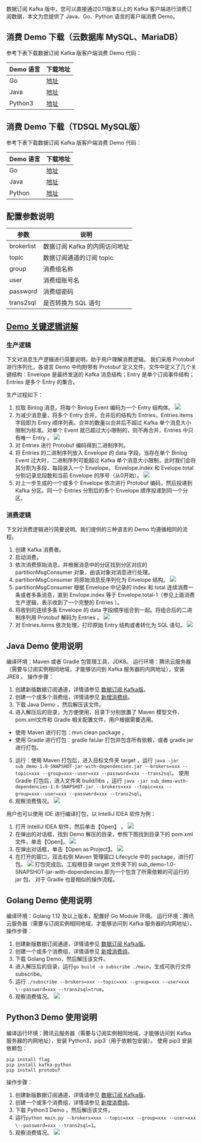 数据订阅 Kafka 版中，您可以直接通过0.11版本以上的 Kafka 客户端进行消费订阅数据，本文为您提供了 Java、Go、Python 语言的客户端消费 Demo。

## 消费 Demo 下载（云数据库 MySQL、MariaDB）
参考下表下载数据订阅 Kafka 版客户端消费 Demo 代码：

| Demo 语言 | 下载地址                                             |
| ------------- | ------------------------------------------------------------ |
| Go            | [地址](https://subscribesdk-1254408587.cos.ap-beijing.myqcloud.com/subscribe_kafka_go_demo_1.1.1.zip) |
| Java          | [地址](https://subscribesdk-1254408587.cos.ap-beijing.myqcloud.com/subscribe_kafka_java_demo_1.1.1.zip) |
| Python3       | [地址](https://subscribesdk-1254408587.cos.ap-beijing.myqcloud.com/subscribe_kafka_python_demo_1.1.1.zip) |

## 消费 Demo 下载（TDSQL MySQL版）
参考下表下载数据订阅 Kafka 版客户端消费 Demo 代码：

| Demo 语言 | 下载地址                                             |
| ------------- | ------------------------------------------------------------ |
| Go            | [地址](https://subscribesdk-1254408587.cos.ap-beijing.myqcloud.com/tdsql_subscribe_kafka_go_demo_1.0.0.zip) |
| Java          | [地址](https://subscribesdk-1254408587.cos.ap-beijing.myqcloud.com/tdsql_subscribe_kafka_java_demo_1.0.0.zip) |
| Python       | [地址](https://subscribesdk-1254408587.cos.ap-beijing.myqcloud.com/tdsql_subscribe_kafka_python_demo_1.0.0.zip) |

## 配置参数说明
| 参数       | 说明                        |
| ---------- | --------------------------- |
| brokerlist | 数据订阅 Kafka 的内网访问地址 |
| topic      | 数据订阅通道的订阅 topic     |
| group      | 消费组名称                  |
| user        | 消费组账号名                |
| password   | 消费组密码                  |
| trans2sql  | 是否转换为 SQL 语句    | 


## [Demo 关键逻辑讲解](id:dgxljjj)
### 生产逻辑
下文对消息生产逻辑进行简要说明，助于用户理解消费逻辑。
我们采用 Protobuf 进行序列化，各语言 Demo 中均附带有 Protobuf 定义文件。文件中定义了几个关键结构：Envelope 是最终发送的 Kafka 消息结构；Entry 是单个订阅事件结构；Entries 是多个 Entry 的集合。

生产过程如下：
1. 拉取 Binlog 消息，将每个 Binlog Event 编码为一个 Entry 结构体。
![](https://main.qcloudimg.com/raw/2ba445362f3e0f65dd368742965ff921.png)
2. 为减少消息量，将多个 Entry 合并，合并后的结构为 Entries，Entries.items 字段即为 Entry 顺序列表。合并的数量以合并后不超过 Kafka 单个消息大小限制为标准。对单个 Event 就已超过大小限制的，则不再合并，Entries 中只有唯一 Entry 。
![](https://main.qcloudimg.com/raw/79f305c3d844b580940636cd228b2299.png)
3. 对 Entries 进行 Protobuf 编码得到二进制序列。
4. 将 Entries 的二进制序列放入 Envelope 的 data 字段。当存在单个 Binlog Event 过大时，二进制序列可能超过 Kafka 单个消息大小限制，此时我们会将其分割为多段，每段装入一个 Envelope。
Envelope.index 和 Evelope.total 分别记录总段数和当前 Envelope 的序号（从0开始）。
![](https://main.qcloudimg.com/raw/c997e3d7ae2211e772a9db25281e5768.png)
5. 对上一步生成的一个或多个 Envelope 依次进行 Protobuf 编码，然后投递到 Kafka 分区。同一个 Entries 分割后的多个 Envelope 顺序投递到同一个分区。

### 消费逻辑
下文对消费逻辑进行简要说明。我们提供的三种语言的 Demo 均遵循相同的流程。
1. 创建 Kafka 消费者。
2. 启动消费。
3. 依次消费原始消息，并根据消息中的分区找到分区对应的 partitionMsgConsumer 对象，由该对象对消息进行处理。
4. partitionMsgConsumer 将原始消息反序列化为 Envelope 结构。
![](https://main.qcloudimg.com/raw/0605c87fc818a9100fdb1ac941f83ea3.png)
5. partitionMsgConsumer 根据 Envelope 中记录的 index 和 total 连续消费一条或者多条消息，直到 Envlope.index 等于 Envelope.total-1（参见上面消费生产逻辑，表示收到了一个完整的 Entries ）。
6. 将收到的连续多条 Envelope 的 data 字段顺序组合到一起。将组合后的二进制序列用 Protobuf 解码为 Entries 。
![](https://main.qcloudimg.com/raw/a5368cd3c3ef9ec800a25d97ce5c13e0.png)
7. 对 Entries.items 依次处理，打印原始 Entry 结构或者转化为 SQL 语句。
![](https://main.qcloudimg.com/raw/dd45ebaeaed65efc50d3210c722b2806.png)

## Java Demo 使用说明
编译环境：Maven 或者 Gradle 包管理工具，JDK8。
运行环境：腾讯云服务器（需要与订阅实例相同地域，才能够访问到 Kafka 服务器的内网地址），安装 JRE8 。
操作步骤：
1. 创建新版数据订阅通道，详情请参见 [数据订阅 Kafka版](https://cloud.tencent.com/document/product/571/52412)。
2. 创建一个或多个消费组，详情请参见 [新增消费组](https://cloud.tencent.com/document/product/571/52377)。
3. 下载 Java Demo ，然后解压该文件。
4. 进入解压后的目录，为方便使用，目录下分别放置了 Maven 模型文件、pom.xml文件和 Gradle 相关配置文件，用户根据需要选用。
  - 使用 Maven 进行打包：mvn clean package 。
  - 使用 Gradle 进行打包：gradle fatJar 打包并包含所有依赖，或者 gradle jar 进行打包。
5. 运行：使用 Maven 打包后，进入目标文件夹 target ，运行 `java -jar sub_demo-1.0-SNAPSHOT-jar-with-dependencies.jar --brokers=xxx --topic=xxx --group=xxx--user=xxx --password=xxx --trans2sql`。
使用 Gradle 打包后，进入文件夹 build/libs ，运行 `java -jar sub_demo-with-dependencies-1.0-SNAPSHOT.jar --brokers=xxx --topic=xxx --group=xxx--user=xxx --password=xxx --trans2sql`。
6. 观察消费情况。
![](https://main.qcloudimg.com/raw/fffa3de2a6e38b3752512183e1ffe785.png)

用户也可以使用 IDE 进行编译打包，以 IntelliJ IDEA 软件为例：
1. 打开 IntelliJ IDEA 软件，然后单击【Open】 。
![](https://main.qcloudimg.com/raw/9d199900b36a43840825dc52dfa2c567.png)
2. 在弹出的对话框，找到 Demo 解压的目录，参照下图找到目录下的 pom.xml 文件，单击【Open】。
![](https://main.qcloudimg.com/raw/1747158bf764aa898468bfa2bdb22054.png)
3. 在弹出对话框，单击【Open as Project】。
![](https://main.qcloudimg.com/raw/6b169744f3529f362fb81bb86becf593.png)
4. 在打开的窗口，双击右侧 Maven 管理窗口 Lifecycle 中的 package，进行打包。
![](https://main.qcloudimg.com/raw/63d85885b88dce1d65483abea6b9d3d3.png)
打包完成后。工程根目录 target 文件夹下的 sub_demo-1.0-SNAPSHOT-jar-with-dependencies 即为一个包含了所需依赖的可运行的 jar 包。
对于 Gradle 也是相似的操作流程。

## Golang Demo 使用说明
编译环境：Golang 1.12 及以上版本，配置好 Go Module 环境。
运行环境：腾讯云服务器（需要与订阅实例相同地域，才能够访问到 Kafka 服务器的内网地址）。
操作步骤：
1. 创建新版数据订阅通道，详情请参见 [数据订阅 Kafka版](https://cloud.tencent.com/document/product/571/52412)。
2. 创建一个或多个消费组，详情请参见 [新增消费组](https://cloud.tencent.com/document/product/571/52377)。
3. 下载 Golang Demo，然后解压该文件。
4. 进入解压后的目录，运行`go build -o subscribe ./main`，生成可执行文件 subscribe。
5. 运行 `./subscribe --brokers=xxx --topic=xxx --group=xxx --user=xxx \--password=xxx --trans2sql=true`。
6. 观察消费情况。
![](https://main.qcloudimg.com/raw/c94d9cfe2a62e903a6593e22ce2c60bf.png)

## Python3 Demo 使用说明
编译运行环境：腾讯云服务器（需要与订阅实例相同地域，才能够访问到 Kafka 服务器的内网地址），安装 Python3，pip3（用于依赖包安装）。
使用 pip3 安装依赖包：
```
pip install flag
pip install kafka-python
pip install protobuf
```
操作步骤：
1. 创建新版数据订阅通道，详情请参见 [数据订阅 Kafka版](https://cloud.tencent.com/document/product/571/52412)。
2. 创建一个或多个消费组，详情请参见 [新增消费组](https://cloud.tencent.com/document/product/571/52377)。
3. 下载 Python3 Demo ，然后解压该文件。
4. 运行`python main.py --brokers=xxx --topic=xxx --group=xxx --user=xxx \--password=xxx --trans2sql=1`。
5. 观察消费情况。
![](https://main.qcloudimg.com/raw/6055041985904335b43d7df8f4e75561.png)
